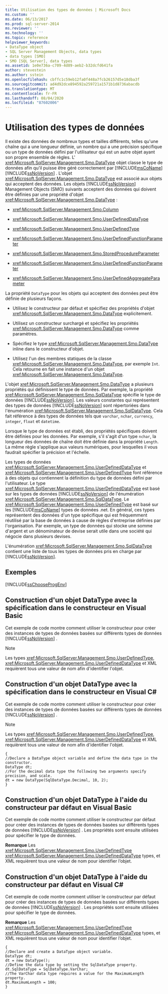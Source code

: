 ```yaml
---
title: Utilisation des types de données | Microsoft Docs
ms.custom: ''
ms.date: 06/13/2017
ms.prod: sql-server-2014
ms.reviewer: ''
ms.technology: ''
ms.topic: reference
helpviewer_keywords:
- DataType object
- SQL Server Management Objects, data types
- data types [SMO]
- SMO [SQL Server], data types
ms.assetid: 1e0e736a-c709-4d89-aeb2-b32dcfd641fa
author: stevestein
ms.author: sstein
ms.openlocfilehash: cbffc1c59eb12fa0f448a7fcb26157d5e18dba3f
ms.sourcegitcommit: ad4d92dce894592a259721a1571b1d8736abacdb
ms.translationtype: MT
ms.contentlocale: fr-FR
ms.lasthandoff: 08/04/2020
ms.locfileid: "87602006"
---
```

# <a name="working-with-data-types"></a>Utilisation des types de données
  Il existe des données de nombreux types et tailles différents, telles qu'une chaîne qui a une longueur définie, un nombre qui a une précision spécifique ou un type de données défini par l'utilisateur qui est un autre objet ayant son propre ensemble de règles. L' <xref:Microsoft.SqlServer.Management.Smo.DataType> objet classe le type de données afin qu’il puisse être géré correctement par [!INCLUDE[msCoName](../../../includes/msconame-md.md)] [!INCLUDE[ssNoVersion](../../../includes/ssnoversion-md.md)] . L'objet <xref:Microsoft.SqlServer.Management.Smo.DataType> est associé aux objets qui acceptent des données. Les objets [!INCLUDE[ssNoVersion](../../../includes/ssnoversion-md.md)] Management Objects (SMO) suivants acceptent des données qui doivent être définies par une propriété d'objet <xref:Microsoft.SqlServer.Management.Smo.DataType> :  
  
-   <xref:Microsoft.SqlServer.Management.Smo.Column>  
  
-   <xref:Microsoft.SqlServer.Management.Smo.UserDefinedDataType>  
  
-   <xref:Microsoft.SqlServer.Management.Smo.UserDefinedType>  
  
-   <xref:Microsoft.SqlServer.Management.Smo.UserDefinedFunctionParameter>  
  
-   <xref:Microsoft.SqlServer.Management.Smo.StoredProcedureParameter>  
  
-   <xref:Microsoft.SqlServer.Management.Smo.UserDefinedFunctionParameter>  
  
-   <xref:Microsoft.SqlServer.Management.Smo.UserDefinedAggregateParameter>  
  
 La propriété `DataType` pour les objets qui acceptent des données peut être définie de plusieurs façons.  
  
-   Utilisez le constructeur par défaut et spécifiez des propriétés d'objet <xref:Microsoft.SqlServer.Management.Smo.DataType> explicitement.  
  
-   Utilisez un constructeur surchargé et spécifiez les propriétés <xref:Microsoft.SqlServer.Management.Smo.DataType> comme paramètres.  
  
-   Spécifiez le type <xref:Microsoft.SqlServer.Management.Smo.DataType> inline dans le constructeur d'objet.  
  
-   Utilisez l'un des membres statiques de la classe <xref:Microsoft.SqlServer.Management.Smo.DataType>, par exemple `Int`. Cela retourne en fait une instance d'un objet <xref:Microsoft.SqlServer.Management.Smo.DataType>.  
  
 L'objet <xref:Microsoft.SqlServer.Management.Smo.DataType> a plusieurs propriétés qui définissent le type de données. Par exemple, la propriété <xref:Microsoft.SqlServer.Management.Smo.SqlDataType> spécifie le type de données [!INCLUDE[ssNoVersion](../../../includes/ssnoversion-md.md)]. Les valeurs constantes qui représentent des types de données [!INCLUDE[ssNoVersion](../../../includes/ssnoversion-md.md)] sont répertoriées dans l'énumération <xref:Microsoft.SqlServer.Management.Smo.SqlDataType>. Cela fait référence à des types de données tels que `varchar`, `nchar`, `currency`, `integer`, `float` et `datetime`.  
  
 Lorsque le type de données est établi, des propriétés spécifiques doivent être définies pour les données. Par exemple, s'il s'agit d'un type `nchar`, la longueur des données de chaîne doit être définie dans la propriété `Length`. La même règle s'applique aux valeurs numériques, pour lesquelles il vous faudrait spécifier la précision et l'échelle.  
  
 Les types de données <xref:Microsoft.SqlServer.Management.Smo.UserDefinedDataType> et <xref:Microsoft.SqlServer.Management.Smo.UserDefinedType> font référence à des objets qui contiennent la définition du type de données défini par l'utilisateur. Le type <xref:Microsoft.SqlServer.Management.Smo.UserDefinedDataType> est basé sur les types de données [!INCLUDE[ssNoVersion](../../../includes/ssnoversion-md.md)] de l'énumération <xref:Microsoft.SqlServer.Management.Smo.SqlDataType>. Le <xref:Microsoft.SqlServer.Management.Smo.UserDefinedType> est basé sur les [!INCLUDE[msCoName](../../../includes/msconame-md.md)] types de données .net. En général, ces types représentent des données d'un type spécifique qui est fréquemment réutilisé par la base de données à cause de règles d'entreprise définies par l'organisation. Par exemple, un type de données qui stocke une somme d'argent et un dénominateur de devise serait utile dans une société qui négocie dans plusieurs devises.  
  
 L'énumération <xref:Microsoft.SqlServer.Management.Smo.SqlDataType> contient une liste de tous les types de données pris en charge par [!INCLUDE[ssNoVersion](../../../includes/ssnoversion-md.md)].  
  
## <a name="examples"></a>Exemples  
 [!INCLUDE[ssChooseProgEnv](../../../includes/sschooseprogenv-md.md)]  
  
## <a name="constructing-a-datatype-object-with-the-specification-in-the-constructor-in-visual-basic"></a>Construction d'un objet DataType avec la spécification dans le constructeur en Visual Basic  
 Cet exemple de code montre comment utiliser le constructeur pour créer des instances de types de données basées sur différents types de données [!INCLUDE[ssNoVersion](../../../includes/ssnoversion-md.md)] .  
  
> [!NOTE]  
>  Les types <xref:Microsoft.SqlServer.Management.Smo.UserDefinedType>, <xref:Microsoft.SqlServer.Management.Smo.UserDefinedDataType> et XML requièrent tous une valeur de nom afin d'identifier l'objet.  
  
<!-- TODO: review snippet reference  [!CODE [SMO How to#SMO_VBDataTypes1](SMO How to#SMO_VBDataTypes1)]  -->  
  
## <a name="constructing-a-datatype-object-with-the-specification-in-the-constructor-in-visual-c"></a>Construction d'un objet DataType avec la spécification dans le constructeur en Visual C#  
 Cet exemple de code montre comment utiliser le constructeur pour créer des instances de types de données basées sur différents types de données [!INCLUDE[ssNoVersion](../../../includes/ssnoversion-md.md)] .  
  
> [!NOTE]  
>  Les types <xref:Microsoft.SqlServer.Management.Smo.UserDefinedType>, <xref:Microsoft.SqlServer.Management.Smo.UserDefinedDataType> et XML requièrent tous une valeur de nom afin d'identifier l'objet.  
  
```  
{   
//Declare a DataType object variable and define the data type in the constructor.   
DataType dt;   
//For the decimal data type the following two arguments specify precision, and scale.   
dt = new DataType(SqlDataType.Decimal, 10, 2);   
}  
```  
  
## <a name="constructing-a-datatype-object-by-using-the-default-constructor-in-visual-basic"></a>Construction d'un objet DataType à l'aide du constructeur par défaut en Visual Basic  
 Cet exemple de code montre comment utiliser le constructeur par défaut pour créer des instances de types de données basées sur différents types de données [!INCLUDE[ssNoVersion](../../../includes/ssnoversion-md.md)] . Les propriétés sont ensuite utilisées pour spécifier le type de données.  
  
 **Remarque** Les <xref:Microsoft.SqlServer.Management.Smo.UserDefinedType> <xref:Microsoft.SqlServer.Management.Smo.UserDefinedDataType> types, et XML requièrent tous une valeur de nom pour identifier l’objet.  
  
<!-- TODO: review snippet reference  [!CODE [SMO How to#SMO_VBDataTypes2](SMO How to#SMO_VBDataTypes2)]  -->  
  
## <a name="constructing-a-datatype-object-by-using-the-default-constructor-in-visual-c"></a>Construction d'un objet DataType à l'aide du constructeur par défaut en Visual C#  
 Cet exemple de code montre comment utiliser le constructeur par défaut pour créer des instances de types de données basées sur différents types de données [!INCLUDE[ssNoVersion](../../../includes/ssnoversion-md.md)] . Les propriétés sont ensuite utilisées pour spécifier le type de données.  
  
 **Remarque** Les <xref:Microsoft.SqlServer.Management.Smo.UserDefinedType> <xref:Microsoft.SqlServer.Management.Smo.UserDefinedDataType> types, et XML requièrent tous une valeur de nom pour identifier l’objet.  
  
```  
{   
//Declare and create a DataType object variable.   
DataType dt;   
dt = new DataType();   
//Define the data type by setting the SqlDataType property.   
dt.SqlDataType = SqlDataType.VarChar;   
//The VarChar data type requires a value for the MaximumLength property.   
dt.MaximumLength = 100;   
}  
```  
  
  
